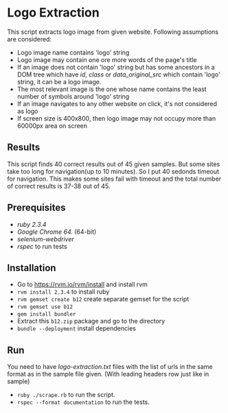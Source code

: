 # Logo Extraction #

This script extracts logo image from given website. Following assumptions are considered:

- Logo image name contains 'logo' string
- Logo image may contain one ore more words of the page's title
- If an image does not contain 'logo' string but has some ancestors in a DOM tree which have *id*, *class* or *data_original_src* which contain 'logo' string,
it can be a logo image.
- The most relevant image is the one whose name contains the least number of symbols around 'logo' string
- If an image navigates to any other website on click, it's not considered as logo
- If screen size is 400x800, then logo image may not occupy more than 60000px area on screen

## Results ##

This script finds 40 correct results out of 45 given samples. But some sites take too long for navigation(up to 10 minutes). So I put 40 sedonds timeout for navigation. This makes some sites fail with timeout and the total number of correct results is 37-38 out of 45.


## Prerequisites ##

- *ruby 2.3.4*
- *Google Chrome 64.* (64-bit)
- *selenium-webdriver*
- *rspec* to run tests

## Installation ##

- Go to https://rvm.io/rvm/install and install rvm
- `rvm install 2.3.4` to install ruby
- `rvm gemset create b12` create separate gemset for the script
- `rvm gemset use b12`
- `gem install bundler`
- Extract this `b12.zip` package and go to the directory
- `bundle --deployment` install dependencies


## Run ##

You need to have *logo-extraction.txt* files with the list of urls in the same format as in the sample file given. (With leading headers row just like in sample)

- `ruby ./scrape.rb` to run the script.
- `rspec --format documentation` to run the tests.





